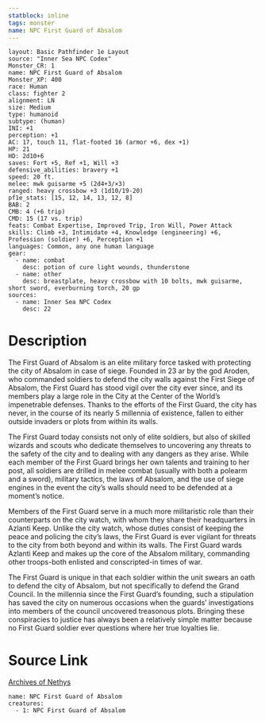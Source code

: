 ```yaml
---
statblock: inline
tags: monster
name: NPC First Guard of Absalom
---
```

```statblock
layout: Basic Pathfinder 1e Layout
source: "Inner Sea NPC Codex"
Monster_CR: 1
name: NPC First Guard of Absalom
Monster_XP: 400
race: Human
class: fighter 2
alignment: LN
size: Medium
type: humanoid
subtype: (human)
INI: +1
perception: +1
AC: 17, touch 11, flat-footed 16 (armor +6, dex +1)
HP: 21
HD: 2d10+6
saves: Fort +5, Ref +1, Will +3
defensive_abilities: bravery +1
speed: 20 ft.
melee: mwk guisarme +5 (2d4+3/×3)
ranged: heavy crossbow +3 (1d10/19-20)
pf1e_stats: [15, 12, 14, 13, 12, 8]
BAB: 2
CMB: 4 (+6 trip)
CMD: 15 (17 vs. trip)
feats: Combat Expertise, Improved Trip, Iron Will, Power Attack
skills: Climb +3, Intimidate +4, Knowledge (engineering) +6, Profession (soldier) +6, Perception +1
languages: Common, any one human language
gear:
  - name: combat
    desc: potion of cure light wounds, thunderstone
  - name: other
    desc: breastplate, heavy crossbow with 10 bolts, mwk guisarme, short sword, everburning torch, 20 gp
sources:
  - name: Inner Sea NPC Codex
    desc: 22
```
# Description
The First Guard of Absalom is an elite military force tasked with protecting the city of Absalom in case of siege. Founded in 23 ar by the god Aroden, who commanded soldiers to defend the city walls against the First Siege of Absalom, the First Guard has stood vigil over the city ever since, and its members play a large role in the City at the Center of the World’s impenetrable defenses. Thanks to the efforts of the First Guard, the city has never, in the course of its nearly 5 millennia of existence, fallen to either outside invaders or plots from within its walls.

The First Guard today consists not only of elite soldiers, but also of skilled wizards and scouts who dedicate themselves to uncovering any threats to the safety of the city and to dealing with any dangers as they arise. While each member of the First Guard brings her own talents and training to her post, all soldiers are drilled in melee combat (usually with both a polearm and a sword), military tactics, the laws of Absalom, and the use of siege engines in the event the city’s walls should need to be defended at a moment’s notice.

Members of the First Guard serve in a much more militaristic role than their counterparts on the city watch, with whom they share their headquarters in Azlanti Keep. Unlike the city watch, whose duties consist of keeping the peace and policing the city’s laws, the First Guard is ever vigilant for threats to the city from both beyond and within its walls. The First Guard wards Azlanti Keep and makes up the core of the Absalom military, commanding other troops-both enlisted and conscripted-in times of war.

The First Guard is unique in that each soldier within the unit swears an oath to defend the city of Absalom, but not specifically to defend the Grand Council. In the millennia since the First Guard’s founding, such a stipulation has saved the city on numerous occasions when the guards’ investigations into members of the council uncovered treasonous plots. Bringing these conspiracies to justice has always been a relatively simple matter because no First Guard soldier ever questions where her true loyalties lie.
# Source Link
[Archives of Nethys](https://aonprd.com/NPCDisplay.aspx?ItemName=First%20Guard%20of%20Absalom)
```encounter-table
name: NPC First Guard of Absalom
creatures:
  - 1: NPC First Guard of Absalom
```
